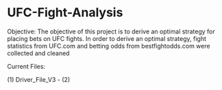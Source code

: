 # UFC-Fight-Analysis

Objective: The objective of this project is to derive an optimal strategy for placing bets on UFC fights. In order to derive an optimal strategy, fight statistics from UFC.com and betting odds from bestfightodds.com were collected and cleaned

Current Files:

(1) Driver_File_V3 - 
(2) 

